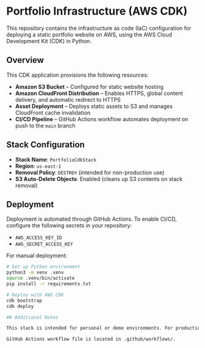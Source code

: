 # Portfolio Infrastructure (AWS CDK)

This repository contains the infrastructure as code (IaC) configuration for deploying a static portfolio website on AWS, using the AWS Cloud Development Kit (CDK) in Python.

## Overview

This CDK application provisions the following resources:

- **Amazon S3 Bucket** – Configured for static website hosting
- **Amazon CloudFront Distribution** – Enables HTTPS, global content delivery, and automatic redirect to HTTPS
- **Asset Deployment** – Deploys static assets to S3 and manages CloudFront cache invalidation
- **CI/CD Pipeline** – GitHub Actions workflow automates deployment on push to the `main` branch

## Stack Configuration

- **Stack Name**: `PortfolioCdkStack`
- **Region**: `us-east-1`
- **Removal Policy**: `DESTROY` (intended for non-production use)
- **S3 Auto-Delete Objects**: Enabled (cleans up S3 contents on stack removal)

## Deployment

Deployment is automated through GitHub Actions. To enable CI/CD, configure the following secrets in your repository:

- `AWS_ACCESS_KEY_ID`
- `AWS_SECRET_ACCESS_KEY`

For manual deployment:

```bash
# Set up Python environment
python3 -m venv .venv
source .venv/bin/activate
pip install -r requirements.txt

# Deploy with AWS CDK
cdk bootstrap
cdk deploy

## Additional Notes

This stack is intended for personal or demo environments. For production use, adjust security settings, region configurations, and resource lifecycle policies accordingly.

GitHub Actions workflow file is located in .github/workflows/.
